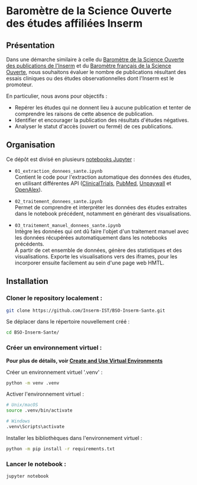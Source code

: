 # Baromètre de la Science Ouverte des études affiliées Inserm

## Présentation

Dans une démarche similaire à celle du [Baromètre de la Science Ouverte des publications de l'Inserm](https://github.com/Inserm-IST/BSO-Inserm) et du [Baromètre français de la Science Ouverte](https://barometredelascienceouverte.esr.gouv.fr/), nous souhaitons évaluer le nombre de publications résultant des essais cliniques ou des études observationnelles dont l'Inserm est le promoteur.

En particulier, nous avons pour objectifs :

- Repérer les études qui ne donnent lieu à aucune publication et tenter de comprendre les raisons de cette absence de publication.
- Identifier et encourager la publication des résultats d'études négatives.
- Analyser le statut d'accès (ouvert ou fermé) de ces publications.

## Organisation

Ce dépôt est divisé en plusieurs [notebooks Jupyter](https://jupyter.org/) :

- `01_extraction_donnees_sante.ipynb`  
Contient le code pour l'extraction automatique des données des études, en utilisant différentes API ([ClinicalTrials](https://clinicaltrials.gov/), [PubMed](https://pubmed.ncbi.nlm.nih.gov/), [Unpaywall](https://unpaywall.org/products/api) et [OpenAlex](https://openalex.org/)).

- `02_traitement_donnees_sante.ipynb`  
Permet de comprendre et interpréter les données des études extraites dans le notebook précédent, notamment en générant des visualisations.

- `03_traitement_manuel_donnees_sante.ipynb`  
Intègre les données qui ont dû faire l'objet d'un traitement manuel avec les données récupérées automatiquement dans les notebooks précédents.  
À partir de cet ensemble de données, génère des statistiques et des visualisations.
Exporte les visualisations vers des iframes, pour les incorporer ensuite facilement au sein d'une page web HMTL.

## Installation

### Cloner le repository localement :

```bash
git clone https://github.com/Inserm-IST/BSO-Inserm-Sante.git
```

Se déplacer dans le répertoire nouvellement créé :

``` bash
cd BSO-Inserm-Sante/
```

### Créer un environnement virtuel :

**Pour plus de détails, voir [Create and Use Virtual Environments](https://packaging.python.org/en/latest/guides/installing-using-pip-and-virtual-environments/)**

Créer un environnement virtuel '.venv' :

```bash
python -m venv .venv
```

Activer l'environnement virtuel :  

```bash
# Unix/macOS
source .venv/bin/activate

# Windows
.venv\Scripts\activate
```

Installer les bibliothèques dans l'environnement virtuel :

```bash
python -m pip install -r requirements.txt
```

### Lancer le notebook :

```bash
jupyter notebook
```
